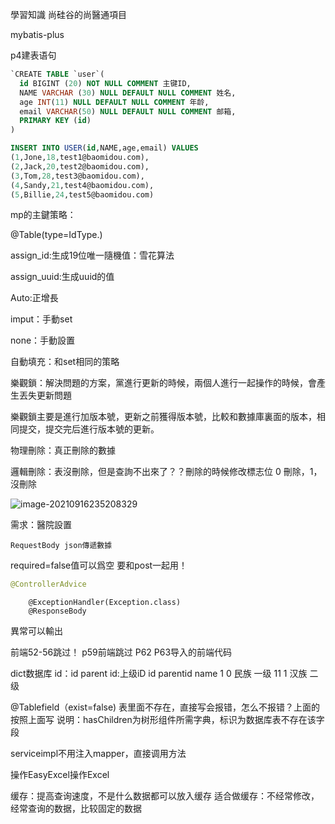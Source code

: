 學習知識  尚硅谷的尚醫通項目

mybatis-plus

p4建表语句

```sql
`CREATE TABLE `user`(
  id BIGINT (20) NOT NULL COMMENT 主键ID,
  NAME VARCHAR (30) NULL DEFAULT NULL COMMENT 姓名,
  age INT(11) NULL DEFAULT NULL COMMENT 年龄,
  email VARCHAR(50) NULL DEFAULT NULL COMMENT 邮箱,
  PRIMARY KEY (id)
)

INSERT INTO USER(id,NAME,age,email) VALUES
(1,Jone,18,test1@baomidou.com),
(2,Jack,20,test2@baomidou.com),
(3,Tom,28,test3@baomidou.com),
(4,Sandy,21,test4@baomidou.com),
(5,Billie,24,test5@baomidou.com)
```

mp的主鍵策略：

@Table(type=IdType.)

assign_id:生成19位唯一隨機值：雪花算法

assign_uuid:生成uuid的值

Auto:正增長

imput：手動set

none：手動設置

自動填充：和set相同的策略





樂觀鎖：解決問題的方案，黨進行更新的時候，兩個人進行一起操作的時候，會產生丟失更新問題

樂觀鎖主要是進行加版本號，更新之前獲得版本號，比較和數據庫裏面的版本，相同提交，提交完后進行版本號的更新。

物理刪除：真正刪除的數據

邏輯刪除：表沒刪除，但是查詢不出來了？？刪除的時候修改標志位 0 刪除，1，沒刪除



![image-20210916235208329](D:\typro截图\image-20210916235208329.png)

需求：醫院設置

```
RequestBody json傳遞數據
```

required=false值可以爲空 要和post一起用！



```java
@ControllerAdvice
```

```
    @ExceptionHandler(Exception.class)
    @ResponseBody
```

異常可以輸出


前端52-56跳过！
p59前端跳过
P62
P63导入的前端代码

dict数据库
id：id
parent id:上级iD
id   parentid   name
1       0       民族  一级
11      1       汉族   二级

@Tablefield（exist=false)
表里面不存在，直接写会报错，怎么不报错？上面的按照上面写
说明：hasChildren为树形组件所需字典，标识为数据库表不存在该字段

serviceimpl不用注入mapper，直接调用方法


操作EasyExcel操作Excel

缓存：提高查询速度，不是什么数据都可以放入缓存
适合做缓存：不经常修改，经常查询的数据，比较固定的数据 